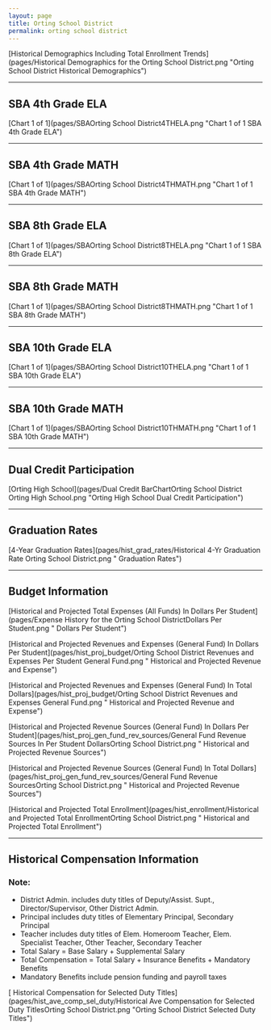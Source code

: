```yaml
---
layout: page
title: Orting School District
permalink: orting school district
---
```



[Historical Demographics Including Total Enrollment Trends](pages/Historical Demographics for the Orting School District.png "Orting School District Historical Demographics")

___

## SBA 4th Grade ELA

[Chart 1 of 1](pages/SBAOrting School District4THELA.png "Chart 1 of 1 SBA 4th Grade ELA")


___

## SBA 4th Grade MATH

[Chart 1 of 1](pages/SBAOrting School District4THMATH.png "Chart 1 of 1 SBA 4th Grade MATH")


___

## SBA 8th Grade ELA

[Chart 1 of 1](pages/SBAOrting School District8THELA.png "Chart 1 of 1 SBA 8th Grade ELA")


___

## SBA 8th Grade MATH

[Chart 1 of 1](pages/SBAOrting School District8THMATH.png "Chart 1 of 1 SBA 8th Grade MATH")


___

## SBA 10th Grade ELA

[Chart 1 of 1](pages/SBAOrting School District10THELA.png "Chart 1 of 1 SBA 10th Grade ELA")


___

## SBA 10th Grade MATH

[Chart 1 of 1](pages/SBAOrting School District10THMATH.png "Chart 1 of 1 SBA 10th Grade MATH")


___

## Dual Credit Participation

[Orting High School](pages/Dual Credit BarChartOrting School District Orting High School.png "Orting High School Dual Credit Participation")


___

## Graduation Rates

[4-Year Graduation Rates](pages/hist_grad_rates/Historical 4-Yr Graduation Rate Orting School District.png " Graduation Rates")


___

## Budget Information

[Historical and Projected Total Expenses (All Funds) In Dollars Per Student](pages/Expense History for the Orting School DistrictDollars Per Student.png " Dollars Per Student")

[Historical and Projected Revenues and Expenses (General Fund) In Dollars Per Student](pages/hist_proj_budget/Orting School District Revenues and Expenses Per Student General Fund.png " Historical and Projected Revenue and Expense")

[Historical and Projected Revenues and Expenses (General Fund) In Total Dollars](pages/hist_proj_budget/Orting School District Revenues and Expenses General Fund.png " Historical and Projected Revenue and Expense")

[Historical and Projected Revenue Sources (General Fund) In Dollars Per Student](pages/hist_proj_gen_fund_rev_sources/General Fund Revenue Sources In Per Student DollarsOrting School District.png " Historical and Projected Revenue Sources")

[Historical and Projected Revenue Sources (General Fund) In Total Dollars](pages/hist_proj_gen_fund_rev_sources/General Fund Revenue SourcesOrting School District.png " Historical and Projected Revenue Sources")

[Historical and Projected Total Enrollment](pages/hist_enrollment/Historical and Projected Total EnrollmentOrting School District.png " Historical and Projected Total Enrollment")


___

## Historical Compensation Information
### Note:
- District Admin. includes duty titles of Deputy/Assist. Supt., Director/Supervisor, Other District Admin.
- Principal includes duty titles of Elementary Principal, Secondary Principal
- Teacher includes duty titles of Elem. Homeroom Teacher, Elem. Specialist Teacher, Other Teacher, Secondary Teacher
- Total Salary = Base Salary + Supplemental Salary
- Total Compensation = Total Salary + Insurance Benefits + Mandatory Benefits
- Mandatory Benefits include pension funding and payroll taxes

[ Historical Compensation for Selected Duty Titles](pages/hist_ave_comp_sel_duty/Historical Ave Compensation for Selected Duty TitlesOrting School District.png "Orting School District Selected Duty Titles")

